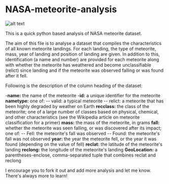 # NASA-meteorite-analysis

![alt text](https://upload.wikimedia.org/wikipedia/commons/thumb/a/a7/Hoba_meteorite_%2815682150765%29.jpg/330px-Hoba_meteorite_%2815682150765%29.jpg)

This is a quick python based analysis of NASA meteorite dataset.

The aim of this file is to analyse a dataset that compiles the characteristics of all known meteorite landings. For each landing, the type of meteorite, mass, year of landing and position of landing are given. In addition to this, identification (a name and number) are provided for each meteorite along with whether the meteorite has weathered and become unclassifiable (relict) since landing and if the meteorite was observed falling or was found after it fell.


Following is the description of the column heading of the dataset:


-**name:** the name of the meteorite
-**id:** a unique identifier for the meteorite
**nametype:** one of:
-- valid: a typical meteorite
-- relict: a meteorite that has been highly degraded by weather on Earth
**recclass:** the class of the meteorite; one of a large number of classes based on physical, chemical, and other characteristics (see the Wikipedia article on meteorite classification for a primer)
**mass:** the mass of the meteorite, in grams
**fall:** whether the meteorite was seen falling, or was discovered after its impact; one of:
-- Fell: the meteorite's fall was observed
-- Found: the meteorite's fall was not observed
**year:** the year the meteorite fell, or the year it was found (depending on the value of fell)
**reclat:** the latitude of the meteorite's landing
**reclong:** the longitude of the meteorite's landing
**GeoLocation:** a parentheses-enclose, comma-separated tuple that combines reclat and reclong


I encourage you to fork it out and add more analysis and let me know. There's always more to learn!
